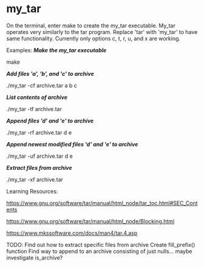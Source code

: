 # my_tar


On the terminal, enter make to create the my_tar executable.
My_tar operates very similarly to the tar program. Replace 'tar' with 'my_tar' to have same functionality.
Currently only options c, t, r, u, and x are working.

Examples:
***Make the my_tar executable***

make

***Add files 'a', 'b', and 'c' to archive***

./my_tar -cf archive.tar a b c

***List contents of archive***

./my_tar -tf archive.tar

***Append files 'd' and 'e' to archive***

./my_tar -rf archive.tar d e

***Append newest modified files 'd' and 'e' to archive***

./my_tar -uf archive.tar d e

***Extract files from archive***

./my_tar -xf archive.tar

Learning Resources:

https://www.gnu.org/software/tar/manual/html_node/tar_toc.html#SEC_Contents 

https://www.gnu.org/software/tar/manual/html_node/Blocking.html

https://www.mkssoftware.com/docs/man4/tar.4.asp


TODO:
Find out how to extract specific files from archive
Create fill_prefix() function
Find way to append to an archive consisting of just nulls... maybe investigate is_archive?
